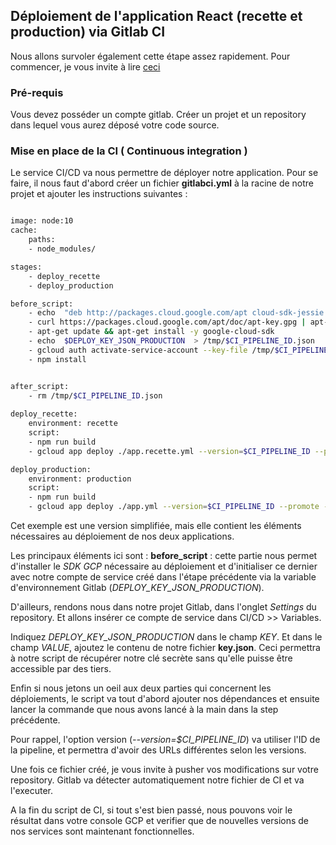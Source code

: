 ## Déploiement de l'application React (recette et production) via Gitlab CI

Nous allons survoler également cette étape assez rapidement.
Pour commencer, je vous invite à lire [ceci](https://codelabs.eleven-labs.com/course/fr/gitlab-ci-js/)


### Pré-requis

Vous devez posséder un compte gitlab.
Créer un projet et un repository dans lequel vous aurez déposé votre code source.

 
### Mise en place de la CI ( Continuous integration )

Le service CI/CD va nous permettre de déployer notre application.
Pour se faire, il nous faut d'abord créer un fichier **gitlabci.yml** à la racine de notre projet et ajouter les instructions suivantes :

  
```bash

image: node:10
cache:
    paths:
    - node_modules/

stages:
    - deploy_recette
    - deploy_production

before_script:
    - echo  "deb http://packages.cloud.google.com/apt cloud-sdk-jessie main"  | tee /etc/apt/sources.list.d/google-cloud-sdk.list
    - curl https://packages.cloud.google.com/apt/doc/apt-key.gpg | apt-key add -
    - apt-get update && apt-get install -y google-cloud-sdk
    - echo  $DEPLOY_KEY_JSON_PRODUCTION  > /tmp/$CI_PIPELINE_ID.json
    - gcloud auth activate-service-account --key-file /tmp/$CI_PIPELINE_ID.json
    - npm install


after_script:
    - rm /tmp/$CI_PIPELINE_ID.json
  
deploy_recette:
    environment: recette
    script:
    - npm run build
    - gcloud app deploy ./app.recette.yml --version=$CI_PIPELINE_ID --promote --stop-previous-version

deploy_production:
    environment: production
    script:
    - npm run build
    - gcloud app deploy ./app.yml --version=$CI_PIPELINE_ID --promote --stop-previous-version

```

Cet exemple est une version simplifiée, mais elle contient les éléments nécessaires au déploiement de nos deux applications.

Les principaux éléments ici sont :
**before_script** : cette partie nous permet d'installer le *SDK GCP* nécessaire au déploiement et d'initialiser ce dernier avec notre compte de service créé dans l'étape précédente via la variable d'environnement Gitlab (*DEPLOY_KEY_JSON_PRODUCTION*).

D'ailleurs, rendons nous dans notre projet Gitlab, dans l'onglet *Settings* du repository.
Et allons insérer ce compte de service dans CI/CD >> Variables.

Indiquez *DEPLOY_KEY_JSON_PRODUCTION* dans le champ *KEY*. Et dans le champ *VALUE*, ajoutez le contenu de notre fichier **key.json**.
Ceci permettra à notre script de récupérer notre clé secrète sans qu'elle puisse être accessible par des tiers.

Enfin si nous jetons un oeil aux deux parties qui concernent les déploiements, le script va tout d'abord ajouter nos dépendances et ensuite lancer la commande que nous avons lancé à la main dans la step précédente.

Pour rappel, l'option version (*--version=$CI_PIPELINE_ID*) va utiliser l'ID de la pipeline, et permettra d'avoir des URLs différentes selon les versions.

Une fois ce fichier créé, je vous invite à pusher vos modifications sur votre repository.
Gitlab va détecter automatiquement notre fichier de CI et va l'executer.

A la fin du script de CI, si tout s'est bien passé, nous pouvons voir le résultat dans votre console GCP et verifier que de nouvelles versions de nos services sont maintenant fonctionnelles.

